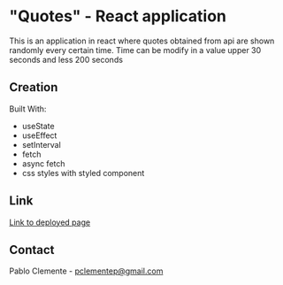 # "Quotes" - React  application

This is an application in react where quotes obtained from api are shown randomly every certain time.
Time can be modify in a value upper 30 seconds and less 200 seconds

## Creation 

Built With:
 - useState
 - useEffect
 - setInterval
 - fetch
 - async fetch
 - css styles with styled component

## Link
[Link to deployed page](https://react-quotesapp.netlify.app/breaking)

## Contact
Pablo Clemente - pclementep@gmail.com
